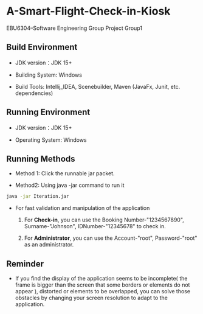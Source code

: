 # A-Smart-Flight-Check-in-Kiosk
EBU6304–Software Engineering Group Project Group1

## Build Environment

* JDK version：JDK 15+

* Building System: Windows

* Build Tools: Intellij_IDEA, Scenebuilder, Maven (JavaFx, Junit, etc. dependencies)

## Running Environment

* JDK version：JDK 15+

* Operating System: Windows

## Running Methods

* Method 1: Click the runnable jar packet.

* Method2: Using java -jar command to run it

```bash
java -jar Iteration.jar
```

* For fast validation and manipulation of the application

  1. For **Check-in**, you can use the Booking Number-"1234567890", Surname-"Johnson", IDNumber-"12345678" to check in.

  2. For **Administrator**, you can use the Account-"root", Password-"root" as an administrator.

## Reminder

* If you find the display of the application seems to be incomplete( the frame is bigger than the screen that some borders or elements do not appear ), distorted or elements to be overlapped, you can solve those obstacles by changing your screen resolution to adapt to the application.
